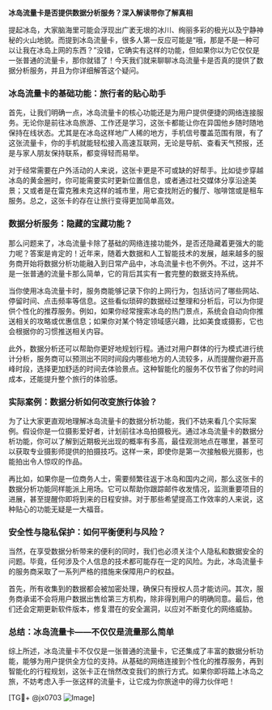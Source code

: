 **冰岛流量卡是否提供数据分析服务？深入解读带你了解真相**

提起冰岛，大家脑海里可能会浮现出广袤无垠的冰川、绚丽多彩的极光以及宁静神秘的火山地貌。而提到冰岛流量卡，很多人第一反应可能是“哦，那是不是一种可以让我在冰岛上网的东西？”没错，它确实有这样的功能，但如果你以为它仅仅是一张普通的流量卡，那你就错了！今天我们就来聊聊冰岛流量卡是否真的提供了数据分析服务，并且为你详细解答这个疑问。

### 冰岛流量卡的基础功能：旅行者的贴心助手

首先，让我们明确一点，冰岛流量卡的核心功能还是为用户提供便捷的网络连接服务。无论你是前往冰岛旅游、工作还是学习，这张卡都能让你在异国他乡随时随地保持在线状态。尤其是在冰岛这样地广人稀的地方，手机信号覆盖范围有限，有了这张流量卡，你的手机就能轻松接入高速互联网，无论是导航、查看天气预报，还是与家人朋友保持联系，都变得轻而易举。

对于经常需要在户外活动的人来说，这张卡更是不可或缺的好帮手。比如徒步穿越冰岛的黄金圈时，你可能需要实时更新位置信息，或者通过社交媒体分享沿途美景；又或者是在雷克雅未克这样的城市里，用它查找附近的餐厅、咖啡馆或是租车服务。总之，这张卡的存在让旅行变得更加简单高效。

### 数据分析服务：隐藏的宝藏功能？

那么问题来了，冰岛流量卡除了基础的网络连接功能外，是否还隐藏着更强大的能力呢？答案是肯定的！近年来，随着大数据和人工智能技术的发展，越来越多的服务商开始将数据分析功能融入到日常产品中，冰岛流量卡也不例外。不过，这并不是一张普通的流量卡那么简单，它的背后其实有一套完整的数据支持系统。

当你使用冰岛流量卡时，服务商能够记录下你的上网行为，包括访问了哪些网站、停留时间、点击频率等信息。这些看似琐碎的数据经过整理和分析后，可以为你提供个性化的推荐服务。例如，如果你经常搜索冰岛的热门景点，系统会自动向你推送相关的攻略或优惠信息；如果你对某个特定领域感兴趣，比如美食或摄影，它也会根据你的习惯推送相关内容。

此外，数据分析还可以帮助你更好地规划行程。通过对用户群体的行为模式进行统计分析，服务商可以预测出不同时间段内哪些地方的人流较多，从而提醒你避开高峰时段，选择更加舒适的时间去体验景点。这种智能化的服务不仅节省了你的时间成本，还能提升整个旅行的体验感。

### 实际案例：数据分析如何改变旅行体验？

为了让大家更直观地理解冰岛流量卡的数据分析功能，我们不妨来看几个实际案例。假设你是一位摄影爱好者，计划前往冰岛拍摄极光。通过冰岛流量卡的数据分析功能，你可以了解到近期极光出现的概率有多高，最佳观测地点在哪里，甚至可以获取专业摄影师提供的拍摄技巧。这样一来，即使你是第一次接触极光摄影，也能拍出令人惊叹的作品。

再比如，如果你是一位商务人士，需要频繁往返于冰岛和国内之间，那么这张卡的数据分析功能同样能派上用场。它可以帮助你跟踪邮件收发情况，监测重要项目的进展，甚至提醒你即将到来的日程安排。对于那些希望提高工作效率的人来说，这种贴心的功能无疑是一大福音。

### 安全性与隐私保护：如何平衡便利与风险？

当然，在享受数据分析带来的便利的同时，我们也必须关注个人隐私和数据安全的问题。毕竟，任何涉及个人信息的技术都可能存在一定的风险。为此，冰岛流量卡的服务商采取了一系列严格的措施来保障用户的权益。

首先，所有收集到的数据都会被加密处理，确保只有授权人员才能访问。其次，服务商承诺不会将用户数据出售给第三方机构，除非得到用户的明确同意。最后，他们还会定期更新软件版本，修复潜在的安全漏洞，以应对不断变化的网络威胁。

### 总结：冰岛流量卡——不仅仅是流量那么简单

综上所述，冰岛流量卡不仅仅是一张普通的流量卡，它还集成了丰富的数据分析功能，能够为用户提供全方位的支持。从基础的网络连接到个性化的推荐服务，再到智能化的行程规划，这张卡正在悄然改变我们的旅行方式。如果你即将踏上冰岛之旅，不妨考虑入手一张这样的流量卡，让它成为你旅途中的得力伙伴吧！

[TG💪+ @jx0703 ![Image](https://github.com/user-attachments/assets/dbca1d08-cadb-493c-b0ec-ad6f7a83f270)]